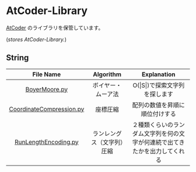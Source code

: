 # AtCoder-Library

[AtCoder](https://atcoder.jp/) のライブラリを保管しています。

(*stores AtCoder-Library.*)  

## String
|File Name|Algorithm|Explanation|
|:--:|:--:|:--:|
|[BoyerMoore.py](BoyerMoore.py)|ボイヤー・ムーア法|O(\|S\|)で探索文字列を探します|
|[CoordinateCompression.py](CoordinateCompression.py)|座標圧縮|配列の数値を昇順に順位付けする|
|[RunLengthEncoding.py](RunLengthEncoding.py)|ランレングス（文字列）圧縮|２種類くらいのランダム文字列を何の文字が何連続で出てきたかを出力してくれる|
